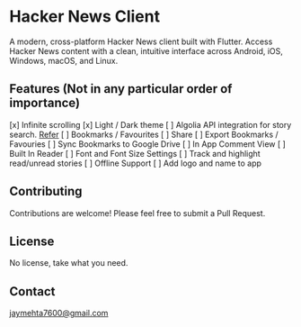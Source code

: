 # Hacker News Client

A modern, cross-platform Hacker News client built with Flutter. Access Hacker News content with a clean, intuitive interface across Android, iOS, Windows, macOS, and Linux.

## Features (Not in any particular order of importance)

[x] Infinite scrolling
[x] Light / Dark theme
[ ] Algolia API integration for story search. [Refer](https://hn.algolia.com/api)
[ ] Bookmarks / Favourites
[ ] Share
[ ] Export Bookmarks / Favouries
[ ] Sync Bookmarks to Google Drive
[ ] In App Comment View
[ ] Built In Reader
[ ] Font and Font Size Settings
[ ] Track and highlight read/unread stories
[ ] Offline Support
[ ] Add logo and name to app

## Contributing

Contributions are welcome! Please feel free to submit a Pull Request.

## License

No license, take what you need.

## Contact

[jaymehta7600@gmail.com](mailto:jaymehta7600@gmail.com)